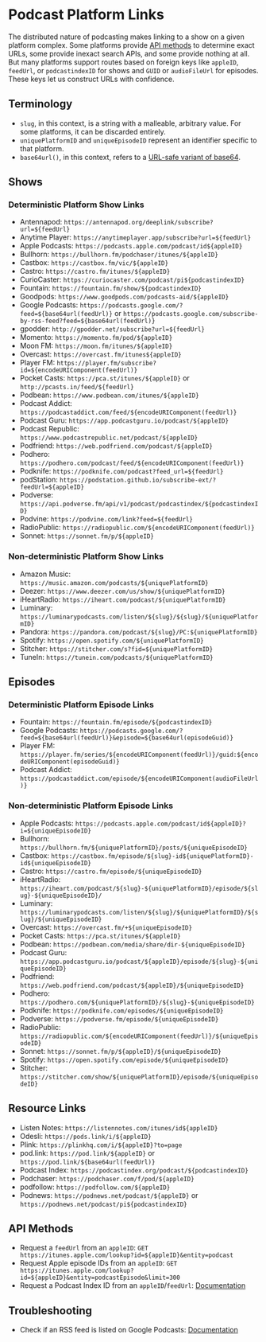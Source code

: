 # Podcast Platform Links
The distributed nature of podcasting makes linking to a show on a given platform complex. Some platforms provide [API methods](#api-methods) to determine exact URLs, some provide inexact search APIs, and some provide nothing at all. But many platforms support routes based on foreign keys like `appleID`, `feedUrl`, or `podcastindexID` for shows and `GUID` or `audioFileUrl` for episodes. These keys let us construct URLs with confidence.

## Terminology
* `slug`, in this context, is a string with a malleable, arbitrary value. For some platforms, it can be discarded entirely. 
* `uniquePlatformID` and `uniqueEpisodeID` represent an identifier specific to that platform. 
* `base64url()`, in this context, refers to a [URL-safe variant of base64](https://datatracker.ietf.org/doc/html/rfc4648#section-5).

## Shows

### Deterministic Platform Show Links
* Antennapod: `https://antennapod.org/deeplink/subscribe?url=${feedUrl}`
* Anytime Player: `https://anytimeplayer.app/subscribe?url=${feedUrl}`
* Apple Podcasts: `https://podcasts.apple.com/podcast/id${appleID}`
* Bullhorn: `https://bullhorn.fm/podchaser/itunes/${appleID}`
* Castbox: `https://castbox.fm/vic/${appleID}`
* Castro: `https://castro.fm/itunes/${appleID}`
* CurioCaster: `https://curiocaster.com/podcast/pi${podcastindexID}`
* Fountain: `https://fountain.fm/show/${podcastindexID}`
* Goodpods: `https://www.goodpods.com/podcasts-aid/${appleID}`
* Google Podcasts: `https://podcasts.google.com/?feed=${base64url(feedUrl)}` or `https://podcasts.google.com/subscribe-by-rss-feed?feed=${base64url(feedUrl)}`
* gpodder: `http://gpodder.net/subscribe?url=${feedUrl}`
* Momento: `https://momento.fm/pod/${appleID}`
* Moon FM: `https://moon.fm/itunes/${appleID}`
* Overcast: `https://overcast.fm/itunes${appleID}`
* Player FM: `https://player.fm/subscribe?id=${encodeURIComponent(feedUrl)}`
* Pocket Casts: `https://pca.st/itunes/${appleID}` or `http://pcasts.in/feed/${feedUrl}`
* Podbean: `https://www.podbean.com/itunes/${appleID}`
* Podcast Addict: `https://podcastaddict.com/feed/${encodeURIComponent(feedUrl)}`
* Podcast Guru: `https://app.podcastguru.io/podcast/${appleID}`
* Podcast Republic: `https://www.podcastrepublic.net/podcast/${appleID}`
* Podfriend: `https://web.podfriend.com/podcast/${appleID}`
* Podhero: `https://podhero.com/podcast/feed/${encodeURIComponent(feedUrl)}`
* Podknife: `https://podknife.com/podcast?feed_url=${feedUrl}`
* podStation: `https://podstation.github.io/subscribe-ext/?feedUrl=${appleID}`
* Podverse: `https://api.podverse.fm/api/v1/podcast/podcastindex/${podcastindexID}`
* Podvine: `https://podvine.com/link?feed=${feedUrl}`
* RadioPublic: `https://radiopublic.com/${encodeURIComponent(feedUrl)}`
* Sonnet: `https://sonnet.fm/p/${appleID}`

### Non-deterministic Platform Show Links
* Amazon Music: `https://music.amazon.com/podcasts/${uniquePlatformID}`
* Deezer: `https://www.deezer.com/us/show/${uniquePlatformID}`
* iHeartRadio: `https://iheart.com/podcast/${uniquePlatformID}`
* Luminary: `https://luminarypodcasts.com/listen/${slug}/${slug}/${uniquePlatformID}`
* Pandora: `https://pandora.com/podcast/${slug}/PC:${uniquePlatformID}`
* Spotify: `https://open.spotify.com/${uniquePlatformID}`
* Stitcher: `https://stitcher.com/s?fid=${uniquePlatformID}`
* TuneIn: `https://tunein.com/podcasts/${uniquePlatformID}`

## Episodes

### Deterministic Platform Episode Links
* Fountain: `https://fountain.fm/episode/${podcastindexID}`
* Google Podcasts: `https://podcasts.google.com/?feed=${base64url(feedUrl)}&episode=${base64url(episodeGuid)}`
* Player FM: `https://player.fm/series/${encodeURIComponent(feedUrl)}/guid:${encodeURIComponent(episodeGuid)}`
* Podcast Addict: `https://podcastaddict.com/episode/${encodeURIComponent(audioFileUrl)}`

### Non-deterministic Platform Episode Links
* Apple Podcasts: `https://podcasts.apple.com/podcast/id${appleID}?i=${uniqueEpisodeID}`
* Bullhorn: `https://bullhorn.fm/${uniquePlatformID}/posts/${uniqueEpisodeID}`
* Castbox: `https://castbox.fm/episode/${slug}-id${uniquePlatformID}-id${uniqueEpisodeID}`
* Castro: `https://castro.fm/episode/${uniqueEpisodeID}`
* iHeartRadio: `https://iheart.com/podcast/${slug}-${uniquePlatformID}/episode/${slug}-${uniqueEpisodeID}/`
* Luminary: `https://luminarypodcasts.com/listen/${slug}/${uniquePlatformID}/${slug}/${uniqueEpisodeID}`
* Overcast: `https://overcast.fm/+${uniqueEpisodeID}`
* Pocket Casts: `https://pca.st/itunes/${appleID}`
* Podbean: `https://podbean.com/media/share/dir-${uniqueEpisodeID}`
* Podcast Guru: `https://app.podcastguru.io/podcast/${appleID}/episode/${slug}-${uniqueEpisodeID}`
* Podfriend: `https://web.podfriend.com/podcast/${appleID}/${uniqueEpisodeID}`
* Podhero: `https://podhero.com/${uniquePlatformID}/${slug}-${uniqueEpisodeID}`
* Podknife: `https://podknife.com/episodes/${uniqueEpisodeID}`
* Podverse: `https://podverse.fm/episode/${uniqueEpisodeID}`
* RadioPublic: `https://radiopublic.com/${encodeURIComponent(feedUrl)}/${uniqueEpisodeID}`
* Sonnet: `https://sonnet.fm/p/${appleID}/${uniqueEpisodeID}`
* Spotify: `https://open.spotify.com/episode/${uniqueEpisodeID}`
* Stitcher: `https://stitcher.com/show/${uniquePlatformID}/episode/${uniqueEpisodeID}`

## Resource Links
* Listen Notes: `https://listennotes.com/itunes/id${appleID}`
* Odesli: `https://pods.link/i/${appleID}`
* Plink: `https://plinkhq.com/i/${appleID}?to=page`
* pod.link: `https://pod.link/${appleID}` or `https://pod.link/${base64url(feedUrl)}`
* Podcast Index: `https://podcastindex.org/podcast/${podcastindexID}`
* Podchaser: `https://podchaser.com/f/pod/${appleID}`
* podfollow: `https://podfollow.com/${appleID}`
* Podnews: `https://podnews.net/podcast/${appleID}` or `https://podnews.net/podcast/pi${podcastindexID}`

## API Methods
* Request a `feedUrl` from an `appleID`: `GET https://itunes.apple.com/lookup?id=${appleID}&entity=podcast`
* Request Apple episode IDs from an `appleID`: `GET https://itunes.apple.com/lookup?id=${appleID}&entity=podcastEpisode&limit=300`
* Request a Podcast Index ID from an `appleID`/`feedUrl`: [Documentation](https://podcastindex-org.github.io/docs-api/#podcasts)

## Troubleshooting
* Check if an RSS feed is listed on Google Podcasts: [Documentation](https://podnews.net/article/google-podcasts-app-faq#-how-can-i-programmatically-check-that-a-feed-is-in-google-podcasts)
